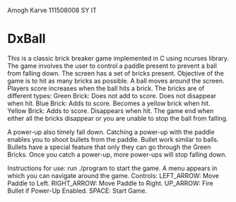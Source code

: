 Amogh Karve
111508008
SY IT

# DxBall

This is a classic brick breaker game implemented in C using ncurses library.
The game involves the user to control a paddle present to prevent a ball from falling down.
The screen has a set of bricks present.
Objective of the game is to hit as many bricks as possible.
A ball moves around the screen.
Players score increases when the ball hits a brick.
The bricks are of different types:
Green Brick:
  Does not add to score.
  Does not disappear when hit.
Blue Brick:
  Adds to score.
  Becomes a yellow brick when hit.
Yellow Brick:
  Adds to score.
  Disappears when hit.
The game end when either all the bricks disappear or you are unable to stop the ball from falling.

A power-up also timely fall down.
Catching a power-up with the paddle enables you to shoot bullets from the paddle.
Bullet work similar to balls.
Bullets have a special feature that only they can go through the Green Bricks.
Once you catch a power-up, more power-ups will stop falling down.


Instructions for use:
run ./program to start the game.
A menu appears in which you can navigate around the game.
Controls:
  LEFT_ARROW:  Move Paddle to Left.
  RIGHT_ARROW:  Move Paddle to Right.
  UP_ARROW: Fire Bullet if Power-Up Enabled.
  SPACE: Start Game.
  
